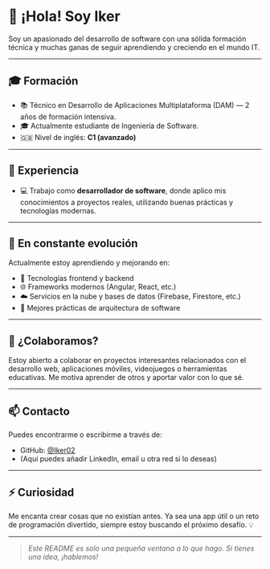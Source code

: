 # 👋 ¡Hola! Soy Iker

Soy un apasionado del desarrollo de software con una sólida formación técnica y muchas ganas de seguir aprendiendo y creciendo en el mundo IT.

---

## 🎓 Formación

- 📚 Técnico en Desarrollo de Aplicaciones Multiplataforma (DAM) — 2 años de formación intensiva.
- 🎓 Actualmente estudiante de Ingeniería de Software.
- 🇬🇧 Nivel de inglés: **C1 (avanzado)**

---

## 💼 Experiencia

- 💻 Trabajo como **desarrollador de software**, donde aplico mis conocimientos a proyectos reales, utilizando buenas prácticas y tecnologías modernas.

---

## 🚀 En constante evolución

Actualmente estoy aprendiendo y mejorando en:

- 🔧 Tecnologías frontend y backend
- 🌐 Frameworks modernos (Angular, React, etc.)
- ☁️ Servicios en la nube y bases de datos (Firebase, Firestore, etc.)
- 🧠 Mejores prácticas de arquitectura de software

---

## 🤝 ¿Colaboramos?

Estoy abierto a colaborar en proyectos interesantes relacionados con el desarrollo web, aplicaciones móviles, videojuegos o herramientas educativas. Me motiva aprender de otros y aportar valor con lo que sé.

---

## 📫 Contacto

Puedes encontrarme o escribirme a través de:

- GitHub: [@Iker02](https://github.com/Iker02)
- (Aquí puedes añadir LinkedIn, email u otra red si lo deseas)

---


## ⚡ Curiosidad

Me encanta crear cosas que no existían antes. Ya sea una app útil o un reto de programación divertido, siempre estoy buscando el próximo desafío. 💡

---

> *Este README es solo una pequeña ventana a lo que hago. Si tienes una idea, ¡hablemos!*
